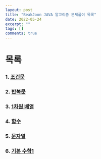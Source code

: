 ```yaml
---
layout: post
title: "BeakJoon JAVA 알고리즘 문제풀이 목록"
date: 2022-05-24
excerpt: ""
tags: []
comments: true
---
```


# 목록

### 1. [조건문](https://glydokid.github.io//BeakJoon-JAVA-Conditional)
### 2. [반복문](https://glydokid.github.io//BeakJoon-C-loop)
### 3. [1차원 배열](https://glydokid.github.io//BeakJoon-1_Arr)
### 4. [함수](https://glydokid.github.io//BeakJoon-Function)
### 5. [문자열](https://glydokid.github.io//BeakJoon-String)
### 6. [기본 수학1](https://glydokid.github.io//BeakJoon-Basic-math1)
